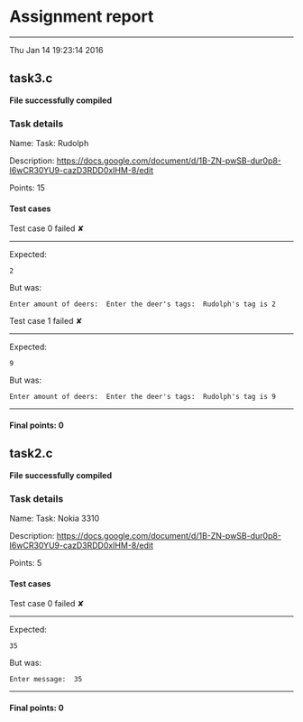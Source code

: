 # Assignment report
---
Thu Jan 14 19:23:14 2016

## task3.c

**File successfully compiled**

### Task details

Name: Task: Rudolph

Description: https://docs.google.com/document/d/1B-ZN-pwSB-dur0p8-I6wCR30YU9-cazD3RDD0xIHM-8/edit

Points: 15

#### Test cases
Test case 0 failed ✘

---
Expected:
```
2
```
But was:
```
Enter amount of deers:  Enter the deer's tags:  Rudolph's tag is 2
```
Test case 1 failed ✘

---
Expected:
```
9
```
But was:
```
Enter amount of deers:  Enter the deer's tags:  Rudolph's tag is 9
```
--- 
#### Final points: 0
## task2.c

**File successfully compiled**

### Task details

Name: Task: Nokia 3310

Description: https://docs.google.com/document/d/1B-ZN-pwSB-dur0p8-I6wCR30YU9-cazD3RDD0xIHM-8/edit

Points: 5

#### Test cases
Test case 0 failed ✘

---
Expected:
```
35
```
But was:
```
Enter message:  35
```
--- 
#### Final points: 0

